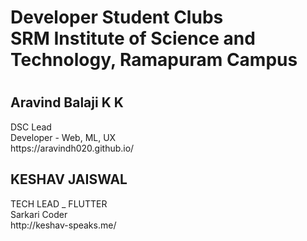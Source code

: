 <h1>Developer Student Clubs <br> SRM Institute of Science and Technology, Ramapuram Campus<h1>

<h2>Aravind Balaji K K</h2> 
<p> DSC Lead <br> Developer - Web, ML, UX <br> https://aravindh020.github.io/ </p>


<h2>KESHAV JAISWAL</h2> 
<p> TECH LEAD _ FLUTTER<br> Sarkari Coder<br> http://keshav-speaks.me/ </p>


